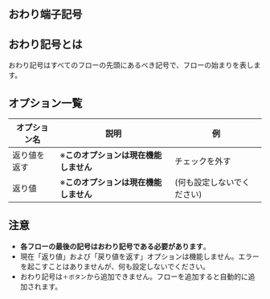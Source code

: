
<Section>

# おわり端子記号

</Section>

<Section>

## おわり記号とは

おわり記号はすべてのフローの先頭にあるべき記号で、フローの始まりを表します。

<!-- おわり記号の画像 -->

</Section>


<Section>

## オプション一覧

|オプション名|説明|例|
|---|---|---|
|返り値を返す|※**このオプションは現在機能しません**|チェックを外す|
|返り値|※**このオプションは現在機能しません**|(何も設定しないでください)|

</Section>

<Section>

## 注意

- **各フローの最後の記号はおわり記号である必要があります**。
- 現在「返り値」および「戻り値を返す」オプションは機能しません。エラーを起こすことはありませんが、何も設定しないでください。
- おわり記号は`＋ボタン`から追加できません。フローを追加すると自動的に追加されます。

</Section>


